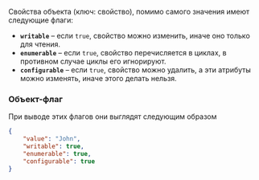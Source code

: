 Свойства объекта (ключ: свойство), помимо самого значения имеют следующие флаги:
 - **`writable`** – если `true`, свойство можно изменить, иначе оно только для чтения.
- **`enumerable`** – если `true`, свойство перечисляется в циклах, в противном случае циклы его игнорируют.
- **`configurable`** – если `true`, свойство можно удалить, а эти атрибуты можно изменять, иначе этого делать нельзя.

### Объект-флаг
При выводе этих флагов они выглядят следующим образом

```json
{ 
	"value": "John", 
	"writable": true, 
	"enumerable": true, 
	"configurable": true 
}
```